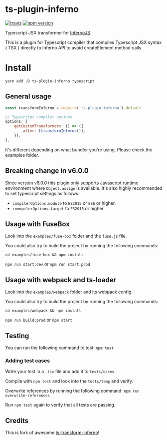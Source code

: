 # ts-plugin-inferno

[![travis](https://app.travis-ci.com/infernojs/ts-plugin-inferno.svg?branch=master)](https://app.travis-ci.com/github/infernojs/ts-plugin-inferno)
[![npm version](https://badge.fury.io/js/ts-plugin-inferno.svg)](https://badge.fury.io/js/ts-plugin-inferno)

Typescript JSX transformer for [InfernoJS](https://github.com/infernojs/inferno).

This is a plugin for Typescript compiler that compiles Typescript JSX syntax ( TSX ) directly to Inferno API to avoid createElement method calls.

# Install

`yarn add -D ts-plugin-inferno typescript`

## General usage

```javascript
const transformInferno = require('ts-plugin-inferno').default

// Typescript compiler options
options: {
    getCustomTransformers: () => ({
        after: [transformInferno()],
    }),
},
```

It's different depending on what bundler you're using. Please check the examples folder.

## Breaking change in v6.0.0


Since version v6.0.0 this plugin only supports Javascript runtime environment where `Object.assign` is available.
It's also highly recommended to set typescript settings as follows

- `compilerOptions.module` to `ES2015` or `ES6` or higher.
- `commpilerOptions.target` to `ES2015` or higher



## Usage with FuseBox

Look into the `examples/fuse-box` folder and the `fuse.js` file.

You could also try to build the project by running the following commands:

`cd examples/fuse-box && npm install`

`npm run start:dev` or `npm run start:prod`

## Usage with webpack and ts-loader

Look into the `examples/webpack` folder and its webpack config.

You could also try to build the project by running the following commands:

`cd examples/webpack && npm install`

`npm run build:prod` or `npm start`

## Testing

You can run the following command to test: `npm test`

### Adding test cases

Write your test in a `.tsx` file and add it to `tests/cases`.

Compile with `npm test` and look into the `tests/temp` and verify.

Overwrite references by running the following command: `npm run overwrite-references`

Run `npm test` again to verify that all tests are passing.

## Credits

This is fork of awesome [ts-transform-inferno](https://github.com/deamme/ts-transform-inferno)!
